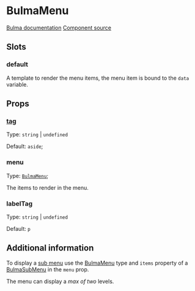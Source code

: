# BulmaMenu

[Bulma documentation](https://bulma.io/documentation/components/menu/)
[Component source](https://github.com/csc530/vuebulma/blob/main/src/components/containers/BulmaMenu.vue)

## Slots

### default

A template to render the menu items, the menu item is bound to the `data` variable.

## Props

### [tag](../types/common_types.md#tag)

Type: `string` | `undefined`

Default: `aside`;

### menu

Type: [`BulmaMenu`](../types/BulmaMenu.md);

The items to render in the menu.

### labelTag

Type: `string` | `undefined`

Default: `p`

## Additional information

To display a [sub menu](https://bulma.io\documentation/components/menu/#submenu) use
the [BulmaMenu](../types/BulmaMenu.md) type and `items` property of
a [BulmaSubMenu](../types/BulmaMenu.md#bulmasubmenuitem) in the `menu` prop.

The menu can display a *max of two* levels. 